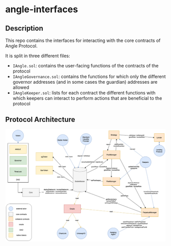 # angle-interfaces

## Description

This repo contains the interfaces for interacting with the core contracts of Angle Protocol.

It is split in three different files:

- `IAngle.sol`: contains the user-facing functions of the contracts of the protocol
- `IAngleGovernance.sol`: contains the functions for which only the different governor addresses (and in some cases the guardian) addresses are allowed
- `IAngleKeeper.sol`: lists for each contract the different functions with which keepers can interact to perform actions that are beneficial to the protocol

## Protocol Architecture

![Angle Protocol Smart Contract Architecture](./AngleArchitectureSchema.png)
